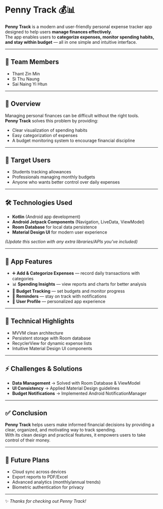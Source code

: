 # Penny Track 💰📊

**Penny Track** is a modern and user-friendly personal expense tracker app designed to help users **manage finances effectively**.  
The app enables users to **categorize expenses, monitor spending habits, and stay within budget** — all in one simple and intuitive interface.

---

## 👥 Team Members
- Thant Zin Min
- Si Thu Naung
- Sai Naing Yi Htun 

---

## 📖 Overview
Managing personal finances can be difficult without the right tools.  
**Penny Track** solves this problem by providing:
- Clear visualization of spending habits  
- Easy categorization of expenses  
- A budget monitoring system to encourage financial discipline  

---

## 🎯 Target Users
- Students tracking allowances  
- Professionals managing monthly budgets  
- Anyone who wants better control over daily expenses  

---

## 🛠️ Technologies Used
- **Kotlin** (Android app development)  
- **Android Jetpack Components** (Navigation, LiveData, ViewModel)  
- **Room Database** for local data persistence  
- **Material Design UI** for modern user experience  

*(Update this section with any extra libraries/APIs you’ve included)*  

---

## 📱 App Features
- ➕ **Add & Categorize Expenses** — record daily transactions with categories  
- 📊 **Spending Insights** — view reports and charts for better analysis  
- 🎯 **Budget Tracking** — set budgets and monitor progress  
- 🔔 **Reminders** — stay on track with notifications  
- 👤 **User Profile** — personalized app experience  

---

## 🚀 Technical Highlights
- MVVM clean architecture  
- Persistent storage with Room database  
- RecyclerView for dynamic expense lists  
- Intuitive Material Design UI components  

---

## ⚡ Challenges & Solutions
- **Data Management** → Solved with Room Database & ViewModel  
- **UI Consistency** → Applied Material Design guidelines  
- **Budget Notifications** → Implemented Android NotificationManager  

---

## ✅ Conclusion
**Penny Track** helps users make informed financial decisions by providing a clear, organized, and motivating way to track spending.  
With its clean design and practical features, it empowers users to take control of their money.

---

## 🔮 Future Plans
- Cloud sync across devices  
- Export reports to PDF/Excel  
- Advanced analytics (monthly/annual trends)  
- Biometric authentication for privacy  

---

✨ *Thanks for checking out Penny Track!*  
